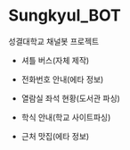 # Sungkyul_BOT
성결대학교 채널봇 프로젝트

- 셔틀 버스(자체 제작)

- 전화번호 안내(에타 정보)

- 열람실 좌석 현황(도서관 파싱)

- 학식 안내(학교 사이트파싱)

- 근처 맛집(에타 정보)
